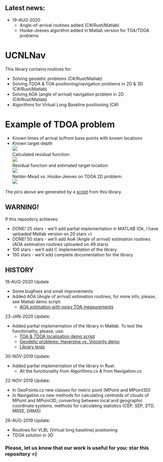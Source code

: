 ## Latest news:
- 19-AUG-2020 
  - Angle-of-arrival routines added (C#/Rust/Matlab)
  - Hooke-Jeeves algorithm added in Matlab version for TOA/TDOA problems

# UCNLNav

This library contains routines for:
- Solving geodetic problems (C#/Rust/Matlab)
- Solving TDOA & TOA positioning/navigation problems in 2D & 3D (C#/Rust/Matlab)
- Solving AOA (angle of arrival) navigation problem in 2D (C#/Rust/Matlab)
- Algorithms for Virtual Long Baseline positioning (C#)  

# Example of TDOA problem
- Known times of arrival to/from base points with known locations
- Known target depth    
![](https://github.com/ucnl/UCNLNav/blob/master/Docs/Pics/problem.png)    
Calculated residual function:    
![](https://github.com/ucnl/UCNLNav/blob/master/Docs/Pics/TDOA_2D_res_surf.png)    
Residual function and estimated target location:    
![](https://github.com/ucnl/UCNLNav/blob/master/Docs/Pics/TDOA_2D_res_cont.png)    
Nelder-Mead vs. Hooke-Jeeves on TDOA 2D problem:    
![](https://github.com/ucnl/UCNLNav/blob/master/Docs/Pics/TDOA_2D_res_cont_NLM_vs_HJS.png)    


The pics above are generated by a [script](https://github.com/ucnl/UCNLNav/blob/master/Matlab/Nav_TOA_TDOA_2D_demo.m) from this library.  


## WARNING!

If this repository achieves:

- DONE! 25 stars - we'll add partial implementation in MATLAB (Ok, I have uploaded Matlab version on 20 stars =)
- DONE! 50 stars - we'll add AoA (Angle of arrival) estimation routines (AOA estimation routines uploaded on 49 stars)  
- 100 stars - we'll add C implementation of the library  
- 150 stars - we'll add complete documentation for the library  

## HISTORY

19-AUG-2020 Update
* Some bugfixes and small improvements
* Added AOA (Angle of arrival) estimation routines, for more info, please, see Matlab demo script:
  - [AOA estimation with noisy TOA measurements](https://github.com/ucnl/UCNLNav/blob/master/Matlab/Nav_AOA_tests.m)

23-JAN-2020 Update:
* Added partial implementation of the library in Matlab. To test the functionality, please, use:
  - [TOA & TDOA localisation demo script](https://github.com/ucnl/UCNLNav/blob/master/Matlab/Nav_TOA_TDOA_2D_demo.m) 
  - [Geodetic problems: Haversine vs. Vincenty demo](https://github.com/ucnl/UCNLNav/blob/master/Matlab/Nav_Haversine_Vs_Vincenty_demo.m)
  - [Library tests](https://github.com/ucnl/UCNLNav/blob/master/Matlab/Nav_tests.m)  


30-NOV-2019 Update:
* Added partial implementation of the library in Rust:
  - All the functionality from Algorithms.cs & from Navigation.cs


22-NOV-2019 Update:  
* In GeoPoints.cs new classes for metric point (MPoint and MPoint3D)  
* In Navigation.cs new methods for calculating centroids of clouds of MPoint and MPoint3D, 
converting between local and geographic coordinate systems, methods for calculating statistics (CEP, SEP, STD, MRSE, DRMS)


26-AUG-2019 Update:  
* Routines for VLBL (Virtual long baseline) positioning
* TDOA solution in 3D


### Please, let us know that our work is useful for you: star this repository =)
